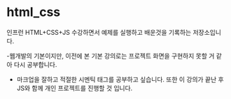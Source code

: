 # html_css
인프런 HTML+CSS+JS 수강하면서 예제를 실행하고 배운것을 기록하는 저장소입니다.

-웹개발의 기본이지만, 이전에 본 기본 강의로는 프로젝트 화면을 구현하지 못할 거 같아 다시 공부합니다.
- 마크업을 잘하고 적절한 시멘틱 태그를 공부하고 싶습니다. 또한 이 강의가 끝난 후 JS와 함께 개인 프로젝트를 진행할 것 입니다.